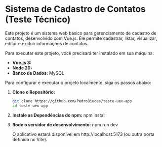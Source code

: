 # Sistema de Cadastro de Contatos (Teste Técnico)

Este projeto é um sistema web básico para gerenciamento de cadastro de contatos, desenvolvido com Vue.js. Ele permite cadastrar, listar, visualizar, editar e excluir informações de contatos.


Para executar este projeto, você precisará ter instalado em sua máquina:
* **Vue.js 3:**  
* **Node 20:**  
* **Banco de Dados:** MySQL

Para configurar e executar o projeto localmente, siga os passos abaixo:

1.  **Clone o Repositório:**
    ```bash
    git clone https://github.com/PedroBiudes/teste-uex-app
    cd teste-uex-app
    ```

2.  **Instale as Dependências do npm:**
    npm install

3.  **Rode o servidor de desenvolvimento:**
    npm run dev

    O aplicativo estará disponível em http://localhost:5173 (ou outra porta definida no Vite).